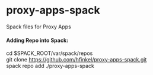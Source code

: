 # proxy-apps-spack
Spack files for Proxy Apps

#### Adding Repo into Spack:
cd $SPACK_ROOT/var/spack/repos  
git clone https://github.com/hfinkel/proxy-apps-spack.git  
spack repo add ./proxy-apps-spack
